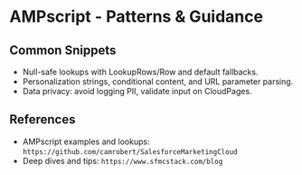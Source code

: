 AMPscript - Patterns & Guidance
===============================

Common Snippets
---------------
- Null-safe lookups with LookupRows/Row and default fallbacks.
- Personalization strings, conditional content, and URL parameter parsing.
- Data privacy: avoid logging PII, validate input on CloudPages.

References
----------
- AMPscript examples and lookups: `https://github.com/camrobert/SalesforceMarketingCloud`
- Deep dives and tips: `https://www.sfmcstack.com/blog`


